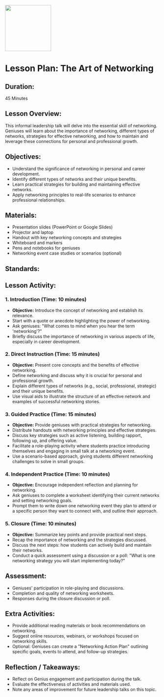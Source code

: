 <img src="https://github.com/Hgp-GeniusLabs/Curriculum/blob/10734f2c827128dde773ea4f266d154d46977866/Org-Wide/Assets/hgp_logo_original.png" width="150"/>

# Lesson Plan: The Art of Networking

## **Duration:**
45 Minutes

## **Lesson Overview:**
This informal leadership talk will delve into the essential skill of networking. Geniuses will learn about the importance of networking, different types of networks, strategies for effective networking, and how to maintain and leverage these connections for personal and professional growth.

## **Objectives:**
- Understand the significance of networking in personal and career development.
- Identify different types of networks and their unique benefits.
- Learn practical strategies for building and maintaining effective networks.
- Apply networking principles to real-life scenarios to enhance professional relationships.

## **Materials:**
- Presentation slides (PowerPoint or Google Slides)
- Projector and laptop
- Handout with key networking concepts and strategies
- Whiteboard and markers
- Pens and notebooks for geniuses
- Networking event case studies or scenarios (optional)

## **Standards:**


## **Lesson Activity:**

### 1. **Introduction (Time: 10 minutes)**
   - **Objective:** Introduce the concept of networking and establish its relevance.
   - Start with a quote or anecdote highlighting the power of networking.
   - Ask geniuses: "What comes to mind when you hear the term 'networking'?"
   - Briefly discuss the importance of networking in various aspects of life, especially in career development.

### 2. **Direct Instruction (Time: 15 minutes)**
   - **Objective:** Present core concepts and the benefits of effective networking.
   - Define networking and discuss why it is crucial for personal and professional growth.
   - Explain different types of networks (e.g., social, professional, strategic) and their unique benefits.
   - Use visual aids to illustrate the structure of an effective network and examples of successful networking stories.

### 3. **Guided Practice (Time: 15 minutes)**
   - **Objective:** Provide geniuses with practical strategies for networking.
   - Distribute handouts with networking principles and effective strategies.
   - Discuss key strategies such as active listening, building rapport, following up, and offering value.
   - Facilitate a role-playing activity where students practice introducing themselves and engaging in small talk at a networking event.
   - Use a scenario-based approach, giving students different networking challenges to solve in small groups.

### 4. **Independent Practice (Time: 10 minutes)**
   - **Objective:** Encourage independent reflection and planning for networking.
   - Ask geniuses to complete a worksheet identifying their current networks and setting networking goals.
   - Prompt them to write down one networking event they plan to attend or a specific person they want to connect with, and outline their approach.

### 5. **Closure (Time: 10 minutes)**
   - **Objective:** Summarize key points and provide practical next steps.
   - Recap the importance of networking and the strategies discussed.
   - Discuss the next steps: how students can actively build and maintain their networks.
   - Conduct a quick assessment using a discussion or a poll: "What is one networking strategy you will start implementing today?"

## **Assessment:**
- Geniuses' participation in role-playing and discussions.
- Completion and quality of networking worksheets.
- Responses during the closure discussion or poll.

## **Extra Activities:**
- Provide additional reading materials or book recommendations on networking.
- Suggest online resources, webinars, or workshops focused on networking skills.
- Optional: Geniuses can create a "Networking Action Plan" outlining specific goals, events to attend, and follow-up strategies.

## **Reflection / Takeaways:**
- Reflect on Genius engagement and participation during the talk.
- Evaluate the effectiveness of activities and materials used.
- Note any areas of improvement for future leadership talks on this topic.
